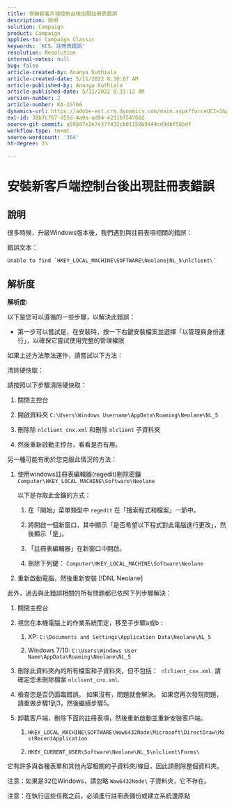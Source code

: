 ```yaml
---
title: 安裝新客戶端控制台後出現註冊表錯誤
description: 說明
solution: Campaign
product: Campaign
applies-to: Campaign Classic
keywords: 'KCS，註冊表錯誤'
resolution: Resolution
internal-notes: null
bug: false
article-created-by: Ananya Kuthiala
article-created-date: 5/11/2022 8:30:07 AM
article-published-by: Ananya Kuthiala
article-published-date: 5/11/2022 8:31:13 AM
version-number: 2
article-number: KA-15766
dynamics-url: https://adobe-ent.crm.dynamics.com/main.aspx?forceUCI=1&pagetype=entityrecord&etn=knowledgearticle&id=e321c08f-04d1-ec11-a7b5-0022480a8e40
exl-id: 38b7c767-d55d-4a9a-ad94-42316f547602
source-git-commit: a59847e2e7e37f432cb01150b9444cd9dbf585df
workflow-type: tm+mt
source-wordcount: '354'
ht-degree: 1%

---
```


# 安裝新客戶端控制台後出現註冊表錯誤

## 說明

很多時候，升級Windows版本後，我們遇到與註冊表項相關的錯誤：

錯誤文本：

```
Unable to find `HKEY_LOCAL_MACHINE\SOFTWARE\Neolane|NL_5\nlclient\`
```

## 解析度

<b>解析度:</b>

以下是您可以遵循的一些步驟，以解決此錯誤：

- 第一步可以嘗試是，在安裝時，按一下右鍵安裝檔案並選擇「以管理員身份運行」，以確保它嘗試使用完整的管理權限

如果上述方法無法運作，請嘗試以下方法：

清除硬快取：

請按照以下步驟清除硬快取：

1. 關閉主控台

1. 開啟資料夾 `C:\Users\Windows Username\AppData\Roaming\Neolane\NL_5`

1. 刪除除 `nlclient_cnx.xml` 和刪除 `nlclient` 子資料夾

1. 然後重新啟動主控台，看看是否有用。

另一種可能有助於您克服此情況的方法：

1. 使用windows註冊表編輯器(regedit)刪除密鑰 `Computer\HKEY_LOCAL_MACHINE\Software\Neolane`

   以下是存取此金鑰的方式：

   1. 在「開始」菜單類型中 `regedit` 在「搜索程式和檔案」一節中。

   1. 將開啟一個新窗口，其中顯示「是否希望以下程式對此電腦進行更改」，然後顯示「是」。

   1. 「註冊表編輯器」在新窗口中開啟。

   1. 刪除下列鍵： `Computer\HKEY_LOCAL_MACHINE\Software\Neolane`

1. 重新啟動電腦，然後重新安裝 [!DNL Neolane]

此外，過去與此錯誤相關的所有問題都已依照下列步驟解決：

1. 關閉主控台

1. 視您在本機電腦上的作業系統而定，移至子步驟a或b :

   1. XP: `C:\Documents and Settings\Application Data\Neolane\NL_5`

   1. Windows 7/10: `C:\Users\Windows User Name\AppData\Roaming\Neolane\NL_5`

1. 刪除此資料夾內的所有檔案和子資料夾，但不包括：  `nlclient_cnx.xml`. 請確定您未刪除檔案 `nlclient_cnx.xml`.

1. 檢查您是否仍面臨錯誤。 如果沒有，問題就會解決。 如果您再次發現問題，請重做步驟1到3，然後繼續步驟5。

1. 卸載客戶端，刪除下面的註冊表項，然後重新啟動並重新安裝客戶端。

   1. `HKEY_LOCAL_MACHINE\SOFTWARE\Wow6432Node\Microsoft\DirectDraw\MostRecentApplication`

   1. `HKEY_CURRENT_USER\Software\Neolane\NL_5\nlclient\Forms\`

它有許多與各種表單和其他內容相關的子資料夾/條目，因此請刪除整個資料夾。

注意：如果是32位Windows，請忽略 `Wow6432Node\` 子資料夾，它不存在。

注意：在執行這些任務之前，必須進行註冊表備份或建立系統還原點
